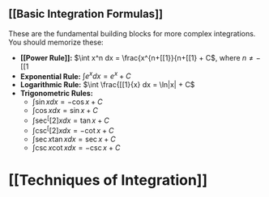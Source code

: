 ## [[Basic Integration Formulas]] 
These are the fundamental building blocks for more complex integrations.  You should memorize these:

* **[[Power Rule]]:** $\int x^n dx = \frac{x^{n+[[1}}{n+[[1} + C$, where $n \neq -[[1$
* **Exponential Rule:** $\int e^x dx = e^x + C$
* **Logarithmic Rule:** $\int \frac{[[1}{x} dx = \ln|x| + C$
* **Trigonometric Rules:**
    * $\int \sin x dx = -\cos x + C$
    * $\int \cos x dx = \sin x + C$
    * $\int \sec^[[2] x dx = \tan x + C$
    * $\int \csc^[[2] x dx = -\cot x + C$
    * $\int \sec x \tan x dx = \sec x + C$
    * $\int \csc x \cot x dx = -\csc x + C$

# [[Techniques of Integration]]